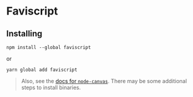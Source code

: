 Faviscript
==========



## Installing

```
npm install --global faviscript
```

or

```
yarn global add faviscript
```

> Also, see the [docs for `node-canvas`](https://github.com/Automattic/node-canvas#compiling). There may be some additional steps to install binaries.
